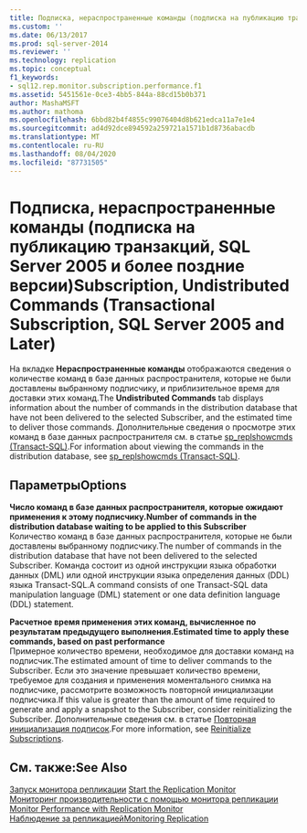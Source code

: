 ```yaml
---
title: Подписка, нераспространенные команды (подписка на публикацию транзакций, SQL Server 2005 и более поздних версий) | Документация Майкрософт
ms.custom: ''
ms.date: 06/13/2017
ms.prod: sql-server-2014
ms.reviewer: ''
ms.technology: replication
ms.topic: conceptual
f1_keywords:
- sql12.rep.monitor.subscription.performance.f1
ms.assetid: 5451561e-0ce3-4bb5-844a-88cd15b0b371
author: MashaMSFT
ms.author: mathoma
ms.openlocfilehash: 6bbd82b4f4855c99076404d8b621edca11a7e1e4
ms.sourcegitcommit: ad4d92dce894592a259721a1571b1d8736abacdb
ms.translationtype: MT
ms.contentlocale: ru-RU
ms.lasthandoff: 08/04/2020
ms.locfileid: "87731505"
---
```

# <a name="subscription-undistributed-commands-transactional-subscription-sql-server-2005-and-later"></a><span data-ttu-id="961e9-102">Подписка, нераспространенные команды (подписка на публикацию транзакций, SQL Server 2005 и более поздние версии)</span><span class="sxs-lookup"><span data-stu-id="961e9-102">Subscription, Undistributed Commands (Transactional Subscription, SQL Server 2005 and Later)</span></span>
  <span data-ttu-id="961e9-103">На вкладке **Нераспространенные команды** отображаются сведения о количестве команд в базе данных распространителя, которые не были доставлены выбранному подписчику, и приблизительное время для доставки этих команд.</span><span class="sxs-lookup"><span data-stu-id="961e9-103">The **Undistributed Commands** tab displays information about the number of commands in the distribution database that have not been delivered to the selected Subscriber, and the estimated time to deliver those commands.</span></span> <span data-ttu-id="961e9-104">Дополнительные сведения о просмотре этих команд в базе данных распространителя см. в статье [sp_replshowcmds &#40;Transact-SQL&#41;](/sql/relational-databases/system-stored-procedures/sp-replshowcmds-transact-sql).</span><span class="sxs-lookup"><span data-stu-id="961e9-104">For information about viewing the commands in the distribution database, see [sp_replshowcmds &#40;Transact-SQL&#41;](/sql/relational-databases/system-stored-procedures/sp-replshowcmds-transact-sql).</span></span>  
  
## <a name="options"></a><span data-ttu-id="961e9-105">Параметры</span><span class="sxs-lookup"><span data-stu-id="961e9-105">Options</span></span>  
 <span data-ttu-id="961e9-106">**Число команд в базе данных распространителя, которые ожидают применения к этому подписчику.**</span><span class="sxs-lookup"><span data-stu-id="961e9-106">**Number of commands in the distribution database waiting to be applied to this Subscriber**</span></span>  
 <span data-ttu-id="961e9-107">Количество команд в базе данных распространителя, которые не были доставлены выбранному подписчику.</span><span class="sxs-lookup"><span data-stu-id="961e9-107">The number of commands in the distribution database that have not been delivered to the selected Subscriber.</span></span> <span data-ttu-id="961e9-108">Команда состоит из одной инструкции языка обработки данных (DML) или одной инструкции языка определения данных (DDL) языка Transact-SQL.</span><span class="sxs-lookup"><span data-stu-id="961e9-108">A command consists of one Transact-SQL data manipulation language (DML) statement or one data definition language (DDL) statement.</span></span>  
  
 <span data-ttu-id="961e9-109">**Расчетное время применения этих команд, вычисленное по результатам предыдущего выполнения.**</span><span class="sxs-lookup"><span data-stu-id="961e9-109">**Estimated time to apply these commands, based on past performance**</span></span>  
 <span data-ttu-id="961e9-110">Примерное количество времени, необходимое для доставки команд на подписчик.</span><span class="sxs-lookup"><span data-stu-id="961e9-110">The estimated amount of time to deliver commands to the Subscriber.</span></span> <span data-ttu-id="961e9-111">Если это значение превышает количество времени, требуемое для создания и применения моментального снимка на подписчике, рассмотрите возможность повторной инициализации подписчика.</span><span class="sxs-lookup"><span data-stu-id="961e9-111">If this value is greater than the amount of time required to generate and apply a snapshot to the Subscriber, consider reinitializing the Subscriber.</span></span> <span data-ttu-id="961e9-112">Дополнительные сведения см. в статье [Повторная инициализация подписок](reinitialize-subscriptions.md).</span><span class="sxs-lookup"><span data-stu-id="961e9-112">For more information, see [Reinitialize Subscriptions](reinitialize-subscriptions.md).</span></span>  
  
## <a name="see-also"></a><span data-ttu-id="961e9-113">См. также:</span><span class="sxs-lookup"><span data-stu-id="961e9-113">See Also</span></span>  
 <span data-ttu-id="961e9-114">[Запуск монитора репликации](monitor/start-the-replication-monitor.md) </span><span class="sxs-lookup"><span data-stu-id="961e9-114">[Start the Replication Monitor](monitor/start-the-replication-monitor.md) </span></span>  
 <span data-ttu-id="961e9-115">[Мониторинг производительности с помощью монитора репликации](monitor/monitor-performance-with-replication-monitor.md) </span><span class="sxs-lookup"><span data-stu-id="961e9-115">[Monitor Performance with Replication Monitor](monitor/monitor-performance-with-replication-monitor.md) </span></span>  
 [<span data-ttu-id="961e9-116">Наблюдение за репликацией</span><span class="sxs-lookup"><span data-stu-id="961e9-116">Monitoring Replication</span></span>](monitoring-replication.md)  
  
  
